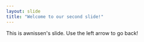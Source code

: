 ```yaml
---
layout: slide
title: "Welcome to our second slide!"
---
```

This is awnissen's slide.
Use the left arrow to go back!
